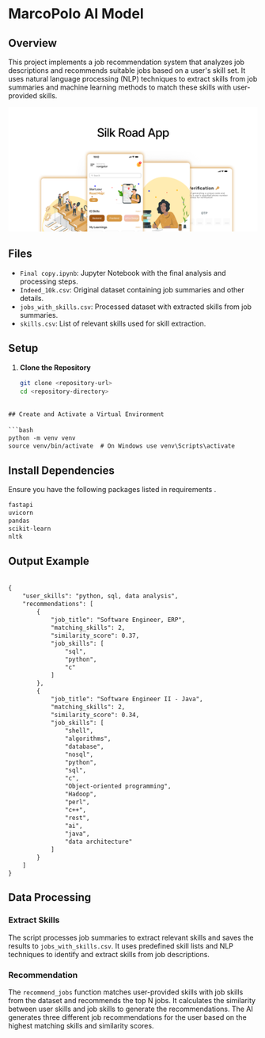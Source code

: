 # MarcoPolo AI Model

## Overview

This project implements a job recommendation system that analyzes job descriptions and recommends suitable jobs based on a user's skill set. It uses natural language processing (NLP) techniques to extract skills from job summaries and machine learning methods to match these skills with user-provided skills.

![Silk Road Logo](./silkroad.jpg)


## Files

- `Final copy.ipynb`: Jupyter Notebook with the final analysis and processing steps.
- `Indeed_10k.csv`: Original dataset containing job summaries and other details.
- `jobs_with_skills.csv`: Processed dataset with extracted skills from job summaries.
- `skills.csv`: List of relevant skills used for skill extraction.

## Setup

1. **Clone the Repository**

   ```bash
   git clone <repository-url>
   cd <repository-directory>

```

## Create and Activate a Virtual Environment

```bash
python -m venv venv
source venv/bin/activate  # On Windows use venv\Scripts\activate
```
## Install Dependencies
Ensure you have the following packages listed in requirements .
```
fastapi
uvicorn
pandas
scikit-learn
nltk
```
## Output Example

```

{
    "user_skills": "python, sql, data analysis",
    "recommendations": [
        {
            "job_title": "Software Engineer, ERP",
            "matching_skills": 2,
            "similarity_score": 0.37,
            "job_skills": [
                "sql",
                "python",
                "c"
            ]
        },
        {
            "job_title": "Software Engineer II - Java",
            "matching_skills": 2,
            "similarity_score": 0.34,
            "job_skills": [
                "shell",
                "algorithms",
                "database",
                "nosql",
                "python",
                "sql",
                "c",
                "Object-oriented programming",
                "Hadoop",
                "perl",
                "c++",
                "rest",
                "ai",
                "java",
                "data architecture"
            ]
        }
    ]
}
```


## Data Processing

### Extract Skills

The script processes job summaries to extract relevant skills and saves the results to `jobs_with_skills.csv`. It uses predefined skill lists and NLP techniques to identify and extract skills from job descriptions.

### Recommendation

The `recommend_jobs` function matches user-provided skills with job skills from the dataset and recommends the top N jobs. It calculates the similarity between user skills and job skills to generate the recommendations. The AI generates three different job recommendations for the user based on the highest matching skills and similarity scores.

